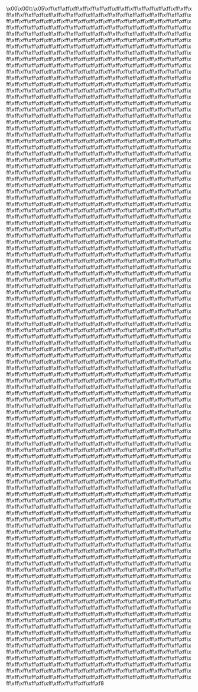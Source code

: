 \x00\x00\t:\x05\xff\xff\xff\xff\xff\xff\xff\xff\xff\xff\xff\xff\xff\xff\xff\xff\xff\xff\xff\xff\xff\xff\xff\xff\xff\xff\xff\xff\xff\xff\xff\xff\xff\xff\xff\xff\xff\xff\xff\xff\xff\xff\xff\xff\xff\xff\xff\xff\xff\xff\xff\xff\xff\xff\xff\xff\xff\xff\xff\xff\xff\xff\xff\xff\xff\xff\xff\xff\xff\xff\xff\xff\xff\xff\xff\xff\xff\xff\xff\xff\xff\xff\xff\xff\xff\xff\xff\xff\xff\xff\xff\xff\xff\xff\xff\xff\xff\xff\xff\xff\xff\xff\xff\xff\xff\xff\xff\xff\xff\xff\xff\xff\xff\xff\xff\xff\xff\xff\xff\xff\xff\xff\xff\xff\xff\xff\xff\xff\xff\xff\xff\xff\xff\xff\xff\xff\xff\xff\xff\xff\xff\xff\xff\xff\xff\xff\xff\xff\xff\xff\xff\xff\xff\xff\xff\xff\xff\xff\xff\xff\xff\xff\xff\xff\xff\xff\xff\xff\xff\xff\xff\xff\xff\xff\xff\xff\xff\xff\xff\xff\xff\xff\xff\xff\xff\xff\xff\xff\xff\xff\xff\xff\xff\xff\xff\xff\xff\xff\xff\xff\xff\xff\xff\xff\xff\xff\xff\xff\xff\xff\xff\xff\xff\xff\xff\xff\xff\xff\xff\xff\xff\xff\xff\xff\xff\xff\xff\xff\xff\xff\xff\xff\xff\xff\xff\xff\xff\xff\xff\xff\xff\xff\xff\xff\xff\xff\xff\xff\xff\xff\xff\xff\xff\xff\xff\xff\xff\xff\xff\xff\xff\xff\xff\xff\xff\xff\xff\xff\xff\xff\xff\xff\xff\xff\xff\xff\xff\xff\xff\xff\xff\xff\xff\xff\xff\xff\xff\xff\xff\xff\xff\xff\xff\xff\xff\xff\xff\xff\xff\xff\xff\xff\xff\xff\xff\xff\xff\xff\xff\xff\xff\xff\xff\xff\xff\xff\xff\xff\xff\xff\xff\xff\xff\xff\xff\xff\xff\xff\xff\xff\xff\xff\xff\xff\xff\xff\xff\xff\xff\xff\xff\xff\xff\xff\xff\xff\xff\xff\xff\xff\xff\xff\xff\xff\xff\xff\xff\xff\xff\xff\xff\xff\xff\xff\xff\xff\xff\xff\xff\xff\xff\xff\xff\xff\xff\xff\xff\xff\xff\xff\xff\xff\xff\xff\xff\xff\xff\xff\xff\xff\xff\xff\xff\xff\xff\xff\xff\xff\xff\xff\xff\xff\xff\xff\xff\xff\xff\xff\xff\xff\xff\xff\xff\xff\xff\xff\xff\xff\xff\xff\xff\xff\xff\xff\xff\xff\xff\xff\xff\xff\xff\xff\xff\xff\xff\xff\xff\xff\xff\xff\xff\xff\xff\xff\xff\xff\xff\xff\xff\xff\xff\xff\xff\xff\xff\xff\xff\xff\xff\xff\xff\xff\xff\xff\xff\xff\xff\xff\xff\xff\xff\xff\xff\xff\xff\xff\xff\xff\xff\xff\xff\xff\xff\xff\xff\xff\xff\xff\xff\xff\xff\xff\xff\xff\xff\xff\xff\xff\xff\xff\xff\xff\xff\xff\xff\xff\xff\xff\xff\xff\xff\xff\xff\xff\xff\xff\xff\xff\xff\xff\xff\xff\xff\xff\xff\xff\xff\xff\xff\xff\xff\xff\xff\xff\xff\xff\xff\xff\xff\xff\xff\xff\xff\xff\xff\xff\xff\xff\xff\xff\xff\xff\xff\xff\xff\xff\xff\xff\xff\xff\xff\xff\xff\xff\xff\xff\xff\xff\xff\xff\xff\xff\xff\xff\xff\xff\xff\xff\xff\xff\xff\xff\xff\xff\xff\xff\xff\xff\xff\xff\xff\xff\xff\xff\xff\xff\xff\xff\xff\xff\xff\xff\xff\xff\xff\xff\xff\xff\xff\xff\xff\xff\xff\xff\xff\xff\xff\xff\xff\xff\xff\xff\xff\xff\xff\xff\xff\xff\xff\xff\xff\xff\xff\xff\xff\xff\xff\xff\xff\xff\xff\xff\xff\xff\xff\xff\xff\xff\xff\xff\xff\xff\xff\xff\xff\xff\xff\xff\xff\xff\xff\xff\xff\xff\xff\xff\xff\xff\xff\xff\xff\xff\xff\xff\xff\xff\xff\xff\xff\xff\xff\xff\xff\xff\xff\xff\xff\xff\xff\xff\xff\xff\xff\xff\xff\xff\xff\xff\xff\xff\xff\xff\xff\xff\xff\xff\xff\xff\xff\xff\xff\xff\xff\xff\xff\xff\xff\xff\xff\xff\xff\xff\xff\xff\xff\xff\xff\xff\xff\xff\xff\xff\xff\xff\xff\xff\xff\xff\xff\xff\xff\xff\xff\xff\xff\xff\xff\xff\xff\xff\xff\xff\xff\xff\xff\xff\xff\xff\xff\xff\xff\xff\xff\xff\xff\xff\xff\xff\xff\xff\xff\xff\xff\xff\xff\xff\xff\xff\xff\xff\xff\xff\xff\xff\xff\xff\xff\xff\xff\xff\xff\xff\xff\xff\xff\xff\xff\xff\xff\xff\xff\xff\xff\xff\xff\xff\xff\xff\xff\xff\xff\xff\xff\xff\xff\xff\xff\xff\xff\xff\xff\xff\xff\xff\xff\xff\xff\xff\xff\xff\xff\xff\xff\xff\xff\xff\xff\xff\xff\xff\xff\xff\xff\xff\xff\xff\xff\xff\xff\xff\xff\xff\xff\xff\xff\xff\xff\xff\xff\xff\xff\xff\xff\xff\xff\xff\xff\xff\xff\xff\xff\xff\xff\xff\xff\xff\xff\xff\xff\xff\xff\xff\xff\xff\xff\xff\xff\xff\xff\xff\xff\xff\xff\xff\xff\xff\xff\xff\xff\xff\xff\xff\xff\xff\xff\xff\xff\xff\xff\xff\xff\xff\xff\xff\xff\xff\xff\xff\xff\xff\xff\xff\xff\xff\xff\xff\xff\xff\xff\xff\xff\xff\xff\xff\xff\xff\xff\xff\xff\xff\xff\xff\xff\xff\xff\xff\xff\xff\xff\xff\xff\xff\xff\xff\xff\xff\xff\xff\xff\xff\xff\xff\xff\xff\xff\xff\xff\xff\xff\xff\xff\xff\xff\xff\xff\xff\xff\xff\xff\xff\xff\xff\xff\xff\xff\xff\xff\xff\xff\xff\xff\xff\xff\xff\xff\xff\xff\xff\xff\xff\xff\xff\xff\xff\xff\xff\xff\xff\xff\xff\xff\xff\xff\xff\xff\xff\xff\xff\xff\xff\xff\xff\xff\xff\xff\xff\xff\xff\xff\xff\xff\xff\xff\xff\xff\xff\xff\xff\xff\xff\xff\xff\xff\xff\xff\xff\xff\xff\xff\xff\xff\xff\xff\xff\xff\xff\xff\xff\xff\xff\xff\xff\xff\xff\xff\xff\xff\xff\xff\xff\xff\xff\xff\xff\xff\xff\xff\xff\xff\xff\xff\xff\xff\xff\xff\xff\xff\xff\xff\xff\xff\xff\xff\xff\xff\xff\xff\xff\xff\xff\xff\xff\xff\xff\xff\xff\xff\xff\xff\xff\xff\xff\xff\xff\xff\xff\xff\xff\xff\xff\xff\xff\xff\xff\xff\xff\xff\xff\xff\xff\xff\xff\xff\xff\xff\xff\xff\xff\xff\xff\xff\xff\xff\xff\xff\xff\xff\xff\xff\xff\xff\xff\xff\xff\xff\xff\xff\xff\xff\xff\xff\xff\xff\xff\xff\xff\xff\xff\xff\xff\xff\xff\xff\xff\xff\xff\xff\xff\xff\xff\xff\xff\xff\xff\xff\xff\xff\xff\xff\xff\xff\xff\xff\xff\xff\xff\xff\xff\xff\xff\xff\xff\xff\xff\xff\xff\xff\xff\xff\xff\xff\xff\xff\xff\xff\xff\xff\xff\xff\xff\xff\xff\xff\xff\xff\xff\xff\xff\xff\xff\xff\xff\xff\xff\xff\xff\xff\xff\xff\xff\xff\xff\xff\xff\xff\xff\xff\xff\xff\xff\xff\xff\xff\xff\xff\xff\xff\xff\xff\xff\xff\xff\xff\xff\xff\xff\xff\xff\xff\xff\xff\xff\xff\xff\xff\xff\xff\xff\xff\xff\xff\xff\xff\xff\xff\xff\xff\xff\xff\xff\xff\xff\xff\xff\xff\xff\xff\xff\xff\xff\xff\xff\xff\xff\xff\xff\xff\xff\xff\xff\xff\xff\xff\xff\xff\xff\xff\xff\xff\xff\xff\xff\xff\xff\xff\xff\xff\xff\xff\xff\xff\xff\xff\xff\xff\xff\xff\xff\xff\xff\xff\xff\xff\xff\xff\xff\xff\xff\xff\xff\xff\xff\xff\xff\xff\xff\xff\xff\xff\xff\xff\xff\xff\xff\xff\xff\xff\xff\xff\xff\xff\xff\xff\xff\xff\xff\xff\xff\xff\xff\xff\xff\xff\xff\xff\xff\xff\xff\xff\xff\xff\xff\xff\xff\xff\xff\xff\xff\xff\xff\xff\xff\xff\xff\xff\xff\xff\xff\xff\xff\xff\xff\xff\xff\xff\xff\xff\xff\xff\xff\xff\xff\xff\xff\xff\xff\xff\xff\xff\xff\xff\xff\xff\xff\xff\xff\xff\xff\xff\xff\xff\xff\xff\xff\xff\xff\xff\xff\xff\xff\xff\xff\xff\xff\xff\xff\xff\xff\xff\xff\xff\xff\xff\xff\xff\xff\xff\xff\xff\xff\xff\xff\xff\xff\xff\xff\xff\xff\xff\xff\xff\xff\xff\xff\xff\xff\xff\xff\xff\xff\xff\xff\xff\xff\xff\xff\xff\xff\xff\xff\xff\xff\xff\xff\xff\xff\xff\xff\xff\xff\xff\xff\xff\xff\xff\xff\xff\xff\xff\xff\xff\xff\xff\xff\xff\xff\xff\xff\xff\xff\xff\xff\xff\xff\xff\xff\xff\xff\xff\xff\xff\xff\xff\xff\xff\xff\xff\xff\xff\xff\xff\xff\xff\xff\xff\xff\xff\xff\xff\xff\xff\xff\xff\xff\xff\xff\xff\xff\xff\xff\xff\xff\xff\xff\xff\xff\xff\xff\xff\xff\xff\xff\xff\xff\xff\xff\xff\xff\xff\xff\xff\xff\xff\xff\xff\xff\xff\xff\xff\xff\xff\xff\xff\xff\xff\xff\xff\xff\xff\xff\xff\xff\xff\xff\xff\xff\xff\xff\xff\xff\xff\xff\xff\xff\xff\xff\xff\xff\xff\xff\xff\xff\xff\xff\xff\xff\xff\xff\xff\xff\xff\xff\xff\xff\xff\xff\xff\xff\xff\xff\xff\xff\xff\xff\xff\xff\xff\xff\xff\xff\xff\xff\xff\xff\xff\xff\xff\xff\xff\xff\xff\xff\xff\xff\xff\xff\xff\xff\xff\xff\xff\xff\xff\xff\xff\xff\xff\xff\xff\xff\xff\xff\xff\xff\xff\xff\xff\xff\xff\xff\xff\xff\xff\xff\xff\xff\xff\xff\xff\xff\xff\xff\xff\xff\xff\xff\xff\xff\xff\xff\xff\xff\xff\xff\xff\xff\xff\xff\xff\xff\xff\xff\xff\xff\xff\xff\xff\xff\xff\xff\xff\xff\xff\xff\xff\xff\xff\xff\xff\xff\xff\xff\xff\xff\xff\xff\xff\xff\xff\xff\xff\xff\xff\xff\xff\xff\xff\xff\xff\xff\xff\xff\xff\xff\xff\xff\xff\xff\xff\xff\xff\xff\xff\xff\xff\xff\xff\xff\xff\xff\xff\xff\xff\xff\xff\xff\xff\xff\xff\xff\xff\xff\xff\xff\xff\xff\xff\xff\xff\xff\xff\xff\xff\xff\xff\xff\xff\xff\xff\xff\xff\xff\xff\xff\xff\xff\xff\xff\xff\xff\xff\xff\xff\xff\xff\xff\xff\xff\xff\xff\xff\xff\xff\xff\xff\xff\xff\xff\xff\xff\xff\xff\xff\xff\xff\xff\xff\xff\xff\xff\xff\xff\xff\xff\xff\xff\xff\xff\xff\xff\xff\xff\xff\xff\xff\xff\xff\xff\xff\xff\xff\xff\xff\xff\xff\xff\xff\xff\xff\xff\xff\xff\xff\xff\xff\xff\xff\xff\xff\xff\xff\xff\xff\xff\xff\xff\xff\xff\xff\xff\xff\xff\xff\xff\xff\xff\xff\xff\xff\xff\xff\xff\xff\xff\xff\xff\xff\xff\xff\xff\xff\xff\xff\xff\xff\xff\xff\xff\xff\xff\xff\xff\xff\xff\xff\xff\xff\xff\xff\xff\xff\xff\xff\xff\xff\xff\xff\xff\xff\xff\xff\xff\xff\xff\xff\xff\xff\xff\xff\xff\xff\xff\xff\xff\xff\xff\xff\xff\xff\xff\xff\xff\xff\xff\xff\xff\xff\xff\xff\xff\xff\xff\xff\xff\xff\xff\xff\xff\xff\xff\xff\xff\xff\xff\xff\xff\xff\xff\xff\xff\xff\xff\xff\xff\xff\xff\xff\xff\xff\xff\xff\xff\xff\xff\xff\xff\xff\xff\xff\xff\xff\xff\xff\xff\xff\xff\xff\xff\xff\xff\xff\xff\xff\xff\xff\xff\xff\xff\xff\xff\xff\xff\xff\xff\xff\xff\xff\xff\xff\xff\xff\xff\xff\xff\xff\xff\xff\xff\xff\xff\xff\xff\xff\xff\xff\xff\xff\xff\xff\xff\xff\xff\xff\xff\xff\xff\xff\xff\xff\xff\xff\xff\xff\xff\xff\xff\xff\xff\xff\xff\xff\xff\xff\xff\xff\xff\xff\xff\xff\xff\xff\xff\xff\xff\xff\xff\xff\xff\xff\xff\xff\xff\xff\xff\xff\xff\xff\xff\xff\xff\xff\xff\xff\xff\xff\xff\xff\xff\xff\xff\xff\xff\xff\xff\xff\xff\xff\xff\xff\xff\xff\xff\xff\xff\xff\xff\xff\xff\xff\xff\xff\xff\xff\xff\xff\xff\xff\xff\xff\xff\xff\xff\xff\xff\xff\xff\xff\xff\xff\xff\xff\xff\xff\xff\xff\xff\xff\xff\xff\xff\xff\xff\xff\xff\xff\xff\xff\xff\xff\xff\xff\xff\xff\xff\xff\xff\xff\xff\xff\xff\xff\xff\xff\xff\xff\xff\xff\xff\xff\xff\xff\xff\xff\xff\xff\xff\xff\xff\xff\xff\xff\xff\xff\xff\xff\xff\xff\xff\xff\xff\xff\xff\xff\xff\xff\xff\xff\xff\xff\xff\xff\xff\xff\xff\xff\xff\xff\xff\xff\xff\xff\xff\xff\xff\xff\xff\xff\xff\xff\xff\xff\xff\xff\xff\xff\xff\xff\xff\xff\xff\xff\xff\xff\xff\xff\xff\xff\xff\xff\xff\xff\xff\xff\xff\xff\xff\xff\xff\xff\xff\xff\xff\xff\xff\xff\xff\xff\xff\xff\xff\xff\xff\xff\xff\xff\xff\xff\xff\xff\xff\xff\xff\xff\xff\xff\xff\xff\xff\xff\xff\xff\xff\xff\xff\xff\xff\xff\xff\xff\xff\xff\xff\xff\xff\xff\xff\xff\xff\xff\xff\xff\xff\xff\xff\xff\xff\xff\xff\xff\xff\xf8